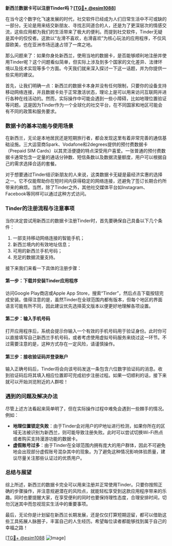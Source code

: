 **新西兰数据卡可以注册Tinder吗？[[TG💪+ @esim1088](https://t.me/s/esim1088)]**

在当今这个数字化飞速发展的时代，社交软件已经成为人们日常生活中不可或缺的一部分。无论是用来结交新朋友、寻找志同道合的人，还是为了更深层次的情感交流，这些应用都为我们的生活带来了极大的便利。而提到社交软件，Tinder无疑是其中的佼佼者。这款以“左滑不喜欢，右滑喜欢”为核心玩法的应用程序，不仅风靡欧美，也在亚洲市场迅速占领了一席之地。

那么问题来了：如果你身处新西兰，使用当地的数据卡，是否能够顺利地注册并使用Tinder呢？这个问题看似简单，但实际上涉及到多个国家的文化差异、法律环境以及技术实现等多个方面。今天我们就来深入探讨一下这一话题，并为你提供一些实用的建议。

首先，让我们明确一点：新西兰的数据卡本身并没有任何限制，只要你的设备支持移动网络连接，并且数据卡处于正常激活状态，理论上是可以用来访问互联网并进行各种在线活动的。然而，实际操作中可能会遇到一些小障碍，比如地理位置验证等问题。这是因为Tinder作为一个全球化的社交平台，在不同国家和地区可能会有不同的政策和服务要求。

### 数据卡的基本功能与使用场景

在新西兰，无论是本地居民还是短期旅行者，都会发现这里有着非常完善的通信基础设施。三大运营商Spark、Vodafone和2degrees提供的预付费数据卡（Prepaid SIM Cards）以其灵活便捷的特点深受用户喜爱。一张普通的预付费数据卡通常包含一定量的通话分钟数、短信条数以及数据流量额度，用户可以根据自己的需求选择合适的套餐。

对于想要通过Tinder结识新朋友的人来说，这类数据卡无疑是最经济实惠的选择之一。它不仅能帮助你在短时间内获得稳定的网络连接，还避免了签订长期合约所带来的麻烦。当然，除了Tinder之外，其他社交媒体平台如Instagram、Facebook等同样可以通过这种方式访问。

### Tinder的注册流程与注意事项

当你决定尝试用新西兰的数据卡注册Tinder时，首先要确保自己具备以下几个条件：
1. 一部支持移动网络连接的智能手机；
2. 新西兰境内的有效地址信息；
3. 可用的新西兰手机号码；
4. 充足的数据流量支持。

接下来我们来看一下具体的注册步骤：

#### 第一步：下载并安装Tinder应用程序
访问Google Play商店或Apple App Store，搜索“Tinder”，然后点击下载按钮完成安装。值得注意的是，虽然Tinder在全球范围内都有版本，但每个地区的界面语言可能有所不同，因此建议优先选择英文版本以便更好地理解各项设置。

#### 第二步：输入手机号码
打开应用程序后，系统会提示你输入一个有效的手机号码用于验证身份。此时你可以直接填写自己新西兰手机号码，或者考虑使用虚拟号码服务来绕过这一环节。不过需要注意的是，这种方式存在一定风险，请谨慎操作。

#### 第三步：接收验证码并登录账户
输入正确号码后，Tinder将会向该号码发送一条包含六位数字验证码的消息。收到验证码后将其填入相应位置即可完成初步注册过程。如果一切顺利的话，接下来就可以开始浏览附近的人群啦！

### 遇到的问题及解决办法

尽管上述方法看起来简单明了，但在实际操作过程中难免会遇到一些棘手的情况。例如：
- **地理位置锁定失败**：由于Tinder会对用户的IP地址进行检测，如果你所在的区域无法被识别为新西兰，则可能导致注册失败。此时可以尝试切换Wi-Fi热点或者购买支持漫游功能的数据卡。
- **虚假账号过多**：由于Tinder在全球范围内拥有庞大的用户群体，因此不可避免地会出现部分虚假账号混杂其中的现象。为了避免这种情况影响体验质量，建议尽量关注那些认证过的优质用户。

### 总结与展望

综上所述，新西兰的数据卡完全可以用来注册并正常使用Tinder。只要你按照正确的步骤操作，并注意规避潜在的风险点，就能轻松享受到这款应用程序带来的乐趣。同时也要提醒大家，在享受便利的同时也要保持理性态度，合理安排时间，切勿沉迷其中而忽视现实生活中的重要事项。

最后，无论你是计划留在新西兰长期发展，还是仅仅打算短期逗留，都可以借助这些工具拓展人脉圈子，丰富自己的人生经历。希望每位读者都能够找到属于自己的幸福之路！

[[TG💪+ @esim1088](https://t.me/s/esim1088) ![Image](https://i.postimg.cc/4NQfJmqS/Snipaste-2025-05-13-00-14-12.png)]